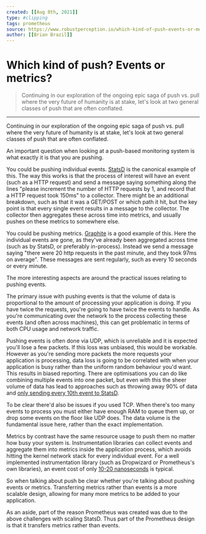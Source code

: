 ```yaml
---
created: [[Aug 8th, 2021]]
type: #clipping
tags: prometheus 
source: https://www.robustperception.io/which-kind-of-push-events-or-metrics
author: [[Brian Brazil]] 
---
```

# Which kind of push? Events or metrics?

> Continuing in our exploration of the ongoing epic saga of push vs. pull where the very future of humanity is at stake, let's look at two general classes of push that are often conflated.

---
Continuing in our exploration of the ongoing epic saga of push vs. pull where the very future of humanity is at stake, let's look at two general classes of push that are often conflated.

An important question when looking at a push-based monitoring system is what exactly it is that you are pushing.

You could be pushing individual events. [StatsD](https://github.com/etsy/statsd/wiki) is the canonical example of this. The way this works is that the process of interest will have an event (such as a HTTP request) and send a message saying something along the lines "please increment the number of HTTP requests by 1, and record that a HTTP request took 150ms" to a collector. There might be an additional breakdown, such as that it was a GET/POST or which path it hit, but the key point is that every single event results in a message to the collector. The collector then aggregates these across time into metrics, and usually pushes on these metrics to somewhere else.

You could be pushing metrics. [Graphite](https://graphite.readthedocs.io/en/latest/) is a good example of this. Here the individual events are gone, as they've already been aggregated across time (such as by StatsD, or preferably in-process). Instead we send a message saying "there were 20 http requests in the past minute, and they took 97ms on average". These messages are sent regularly, such as every 10 seconds or every minute.

The more interesting aspects are around the practical issues relating to pushing events.

The primary issue with pushing events is that the volume of data is proportional to the amount of processing your application is doing. If you have twice the requests, you're going to have twice the events to handle. As you're communicating over the network to the process collecting these events (and often across machines), this can get problematic in terms of both CPU usage and network traffic.

Pushing events is often done via UDP, which is unreliable and it is expected you'll lose a few packets. If this loss was unbiased, this would be workable. However as you're sending more packets the more requests your application is processing, data loss is going to be correlated with when your application is busy rather than the uniform random behaviour you'd want. This results in biased reporting. There are optimisations you can do like combining multiple events into one packet, but even with this the sheer volume of data has lead to approaches such as throwing away 90% of data and [only sending every 10th event to StatsD](http://statsd.readthedocs.io/en/latest/types.html#counters).

To be clear there'd also be issues if you used TCP. When there's too many events to process you must either have enough RAM to queue them up, or drop some events on the floor like UDP does. The data volume is the fundamental issue here, rather than the exact implementation.

Metrics by contrast have the same resource usage to push them no matter how busy your system is. Instrumentation libraries can collect events and aggregate them into metrics inside the application process, which avoids hitting the kernel network stack for every individual event. For a well implemented instrumentation library (such as Dropwizard or Prometheus's own libraries), an event cost of only [10-20 nanoseconds](https://github.com/prometheus/client_java/tree/master/benchmark) is typical.

So when talking about push be clear whether you're talking about pushing events or metrics. Transferring metrics rather than events is a more scalable design, allowing for many more metrics to be added to your application.

As an aside, part of the reason Prometheus was created was due to the above challenges with scaling StatsD. Thus part of the Prometheus design is that it transfers metrics rather than events.
